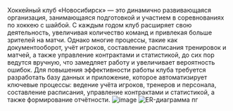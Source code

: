 Хоккейный клуб «Новосибирск» — это динамично развивающаяся организация, занимающаяся подготовкой и участием в соревнованиях по хоккею с шайбой. С каждым годом клуб расширяет свою деятельность, увеличивая количество команд и привлекая больше зрителей на матчи. Однако многие процессы, такие как документооборот, учёт игроков, составление расписания тренировок и матчей, а также управление контрактами и статистикой, до сих пор ведутся вручную, что замедляет работу и увеличивает вероятность ошибок.
Для повышения эффективности работы клуба требуется разработать базу данных и приложение, которое автоматизирует ключевые процессы: ведение учёта игроков, тренеров и персонала, составление расписания, управление контрактами и статистикой, а также формирование отчётности.
![image](https://github.com/user-attachments/assets/23b32c56-db09-42eb-960c-b0eca895dd40)
![ER-диаграмма пг](https://github.com/user-attachments/assets/8769ed4c-53d5-42c0-95a6-48317208639b)
